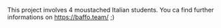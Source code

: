 This project involves 4 moustached Italian students.
You ca find further informations on https://baffo.team/ ;)
